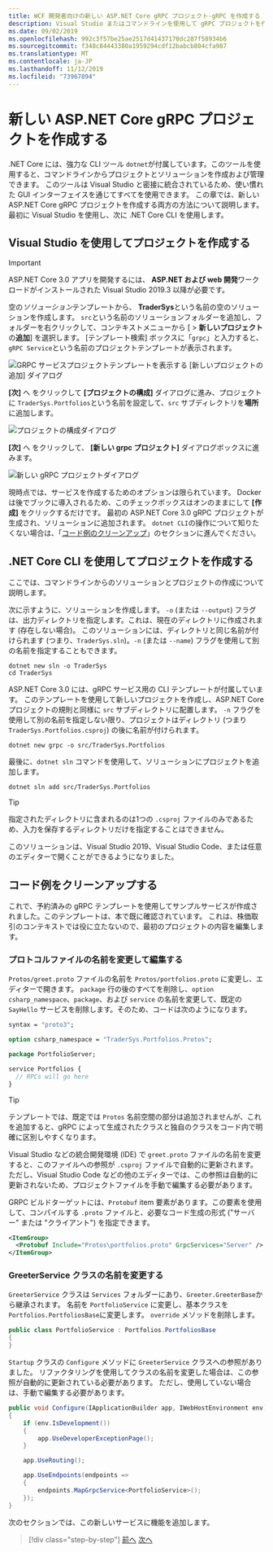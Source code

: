 ```yaml
---
title: WCF 開発者向けの新しい ASP.NET Core gRPC プロジェクト-gRPC を作成する
description: Visual Studio またはコマンドラインを使用して gRPC プロジェクトを作成する方法について説明します。
ms.date: 09/02/2019
ms.openlocfilehash: 992c3f57be25ae2517d41437170dc287f58934b6
ms.sourcegitcommit: f348c84443380a1959294cdf12babcb804cfa987
ms.translationtype: MT
ms.contentlocale: ja-JP
ms.lasthandoff: 11/12/2019
ms.locfileid: "73967894"
---
```

# <a name="create-a-new-aspnet-core-grpc-project"></a>新しい ASP.NET Core gRPC プロジェクトを作成する

.NET Core には、強力な CLI ツール `dotnet`が付属しています。このツールを使用すると、コマンドラインからプロジェクトとソリューションを作成および管理できます。 このツールは Visual Studio と密接に統合されているため、使い慣れた GUI インターフェイスを通じてすべてを使用できます。 この章では、新しい ASP.NET Core gRPC プロジェクトを作成する両方の方法について説明します。最初に Visual Studio を使用し、次に .NET Core CLI を使用します。

## <a name="create-the-project-using-visual-studio"></a>Visual Studio を使用してプロジェクトを作成する

> [!IMPORTANT]
> ASP.NET Core 3.0 アプリを開発するには、 **ASP.NET および web 開発**ワークロードがインストールされた Visual Studio 2019.3 以降が必要です。

空の*ソリューション*テンプレートから、 **TraderSys**という名前の空のソリューションを作成します。 `src`という名前のソリューションフォルダーを追加し、フォルダーを右クリックして、コンテキストメニューから [ > **新しいプロジェクト**の**追加**] を選択します。 [テンプレート検索] ボックスに「`grpc`」と入力すると、`gRPC Service`という名前のプロジェクトテンプレートが表示されます。

![GRPC サービスプロジェクトテンプレートを表示する [新しいプロジェクトの追加] ダイアログ](media/create-project/new-grpc-project.png)

**[次]** へ をクリックして **[プロジェクトの構成]** ダイアログに進み、プロジェクトに `TraderSys.Portfolios`という名前を設定して、`src` サブディレクトリを**場所**に追加します。

![プロジェクトの構成ダイアログ](media/create-project/configure-project.png)

**[次]** へ をクリックして、 **[新しい grpc プロジェクト]** ダイアログボックスに進みます。

![新しい gRPC プロジェクトダイアログ](media/create-project/create-new-grpc-service.png)

現時点では、サービスを作成するためのオプションは限られています。 Docker は後でブックに導入されるため、このチェックボックスはオンのままにして **[作成]** をクリックするだけです。 最初の ASP.NET Core 3.0 gRPC プロジェクトが生成され、ソリューションに追加されます。 `dotnet CLI`の操作について知りたくない場合は、「[コード例のクリーンアップ](#clean-up-the-example-code)」のセクションに進んでください。

## <a name="create-the-project-using-the-net-core-cli"></a>.NET Core CLI を使用してプロジェクトを作成する

ここでは、コマンドラインからのソリューションとプロジェクトの作成について説明します。

次に示すように、ソリューションを作成します。 `-o` (または `--output`) フラグは、出力ディレクトリを指定します。これは、現在のディレクトリに作成されます (存在しない場合)。 このソリューションには、ディレクトリと同じ名前が付けられます (つまり、`TraderSys.sln`)。`-n` (または `--name`) フラグを使用して別の名前を指定することもできます。

```dotnetcli
dotnet new sln -o TraderSys
cd TraderSys
```

ASP.NET Core 3.0 には、gRPC サービス用の CLI テンプレートが付属しています。 このテンプレートを使用して新しいプロジェクトを作成し、ASP.NET Core プロジェクトの規則と同様に `src` サブディレクトリに配置します。 `-n` フラグを使用して別の名前を指定しない限り、プロジェクトはディレクトリ (つまり `TraderSys.Portfolios.csproj`) の後に名前が付けられます。

```dotnetcli
dotnet new grpc -o src/TraderSys.Portfolios
```

最後に、`dotnet sln` コマンドを使用して、ソリューションにプロジェクトを追加します。

```dotnetcli
dotnet sln add src/TraderSys.Portfolios
```

> [!TIP]
> 指定されたディレクトリに含まれるのは1つの `.csproj` ファイルのみであるため、入力を保存するディレクトリだけを指定することはできません。

このソリューションは、Visual Studio 2019、Visual Studio Code、または任意のエディターで開くことができるようになりました。

## <a name="clean-up-the-example-code"></a>コード例をクリーンアップする

これで、予約済みの gRPC テンプレートを使用してサンプルサービスが作成されました。このテンプレートは、本で既に確認されています。 これは、株価取引のコンテキストでは役に立たないので、最初のプロジェクトの内容を編集します。

### <a name="rename-and-edit-the-proto-file"></a>プロトコルファイルの名前を変更して編集する

`Protos/greet.proto` ファイルの名前を `Protos/portfolios.proto` に変更し、エディターで開きます。 `package` 行の後のすべてを削除し、`option csharp_namespace`、`package`、および `service` の名前を変更して、既定の `SayHello` サービスを削除します。そのため、コードは次のようになります。

```protobuf
syntax = "proto3";

option csharp_namespace = "TraderSys.Portfolios.Protos";

package PortfolioServer;

service Portfolios {
  // RPCs will go here
}
```

> [!TIP]
> テンプレートでは、既定では `Protos` 名前空間の部分は追加されませんが、これを追加すると、gRPC によって生成されたクラスと独自のクラスをコード内で明確に区別しやすくなります。

Visual Studio などの統合開発環境 (IDE) で `greet.proto` ファイルの名前を変更すると、このファイルへの参照が `.csproj` ファイルで自動的に更新されます。 ただし、Visual Studio Code などの他のエディターでは、この参照は自動的に更新されないため、プロジェクトファイルを手動で編集する必要があります。

GRPC ビルドターゲットには、`Protobuf` item 要素があります。この要素を使用して、コンパイルする `.proto` ファイルと、必要なコード生成の形式 ("サーバー" または "クライアント") を指定できます。

```xml
<ItemGroup>
  <Protobuf Include="Protos\portfolios.proto" GrpcServices="Server" />
</ItemGroup>
```

### <a name="rename-the-greeterservice-class"></a>GreeterService クラスの名前を変更する

`GreeterService` クラスは `Services` フォルダーにあり、`Greeter.GreeterBase`から継承されます。 名前を `PortfolioService` に変更し、基本クラスを `Portfolios.PortfoliosBase`に変更します。 `override` メソッドを削除します。

```csharp
public class PortfolioService : Portfolios.PortfoliosBase
{
}
```

`Startup` クラスの `Configure` メソッドに `GreeterService` クラスへの参照がありました。 リファクタリングを使用してクラスの名前を変更した場合は、この参照が自動的に更新されている必要があります。 ただし、使用していない場合は、手動で編集する必要があります。

```csharp
public void Configure(IApplicationBuilder app, IWebHostEnvironment env)
{
    if (env.IsDevelopment())
    {
        app.UseDeveloperExceptionPage();
    }

    app.UseRouting();

    app.UseEndpoints(endpoints =>
    {
        endpoints.MapGrpcService<PortfolioService>();
    });
}
```

次のセクションでは、この新しいサービスに機能を追加します。

>[!div class="step-by-step"]
>[前へ](migrate-wcf-to-grpc.md)
>[次へ](migrate-request-reply.md)
